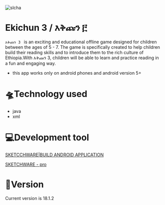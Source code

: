 
![slcha](https://user-images.githubusercontent.com/86925273/228262732-efdc9a42-b466-47b3-9e58-25b64c21a0ed.jpg)


# Ekichun 3 / እቅጩን ፫
`እቅጩን 3 ` is an exciting and educational offline game designed for children between the ages of 5 - 7. The game is specifically created to help children build their reading skills and to introduce them to the rich culture of Ethiopia.With እቅጩን 3, children will be able to learn and practice reading in a fun and engaging way. 


+ this app works only on android phones and android version 5+

# 🛸Technology used 
+ java
+ xml



# 💻Development tool



[SKETCCHWARE|BUILD ANDROID APPLICATION]( https://www.mediafire.com/file/ghk7zgjybgg0zl8/Sketchware_3.9.9.apk/file)

[SKETCHWARE - pro](https://www.mediafire.com/file/fafz2vt7pnykmhr/Sketchware_Pro_6.3.0_fix1.apk/file)

# 📱Version

Current version is 18.1.2

